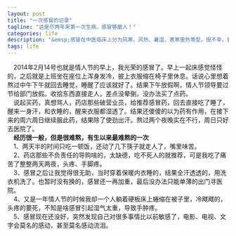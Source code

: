 ```yaml
---
layout: post
title: "一次感冒的记录"
tagline: "这是尽两年来第一次生病，感冒够磨人！"
categories: life
description: "&emsp;感冒在中医临床上分为风寒、风热、暑湿、表寒里热等型。很不幸，我属于表寒里热型，伴有重度头疼及手脚肿疼。"
tags: life 
---
```


&emsp;2014年2月14号也就是情人节的早上，我光荣的感冒了。早上一起床感觉怪怪的，之后就是上班坐在座位上浑身发冷，披上衣服缩在椅子里休息。话说心里想着熬过中午下午就回去睡觉，睡醒了应该就好了。结果下午放假啊，情人节领导要过节给部门放假。收拾东西直接走人，差点没晕倒，没办法买了点药。  
&emsp;说起买药，真想骂人，药店那些破营业员，给推荐感冒药，回去直接吃了睡了，醒来一身汗，和衣睡的，醒来衣服都湿透了。结果还傻傻的以为药有作用，在接下来的周六周日继续服此药，结果除了使劲出汗。熬过两个夜晚实在不行，周日只好去医院了。  
&emsp;**经历很一般，但是很难熬，有生以来最难熬的一次**  
&emsp;1、两天半的时间只吃一顿饭，还动了几下筷子就走人了，嘴里味苦。  
&emsp;2、药店那些不负责任的导购啥的，太缺德，吃不死人的就推荐，可是我吃了痛苦了整整两天两夜，头疼、手脚疼。  
&emsp;3、感冒之后让我觉得很无助，当时穿着保暖内衣睡的，结果全汗透透的，用洗衣机洗了。也暂时没有换的，感冒还一再加重，最后没办法只能单薄的出门寻医院。  
&emsp;4、又是一年情人节的时候我却一个人躺着硬板床上蜷缩在被子里，冷飕飕的，头疼的要死，不知是啥感冒引起湿气太重，导致手肿疼。    
&emsp;5、感冒现在还没好，突然发现自己对很多事情比以前敏感了，电影、电视、文字会莫名的感动，甚至莫名感动流泪。